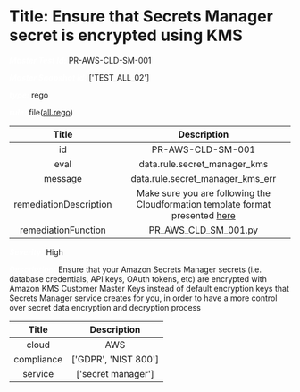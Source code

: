 



# Title: Ensure that Secrets Manager secret is encrypted using KMS


***<font color="white">Master Test Id:</font>*** PR-AWS-CLD-SM-001

***<font color="white">Master Snapshot Id:</font>*** ['TEST_ALL_02']

***<font color="white">type:</font>*** rego

***<font color="white">rule:</font>*** file([all.rego])  
  
  
  
  

|Title|Description|
| :---: | :---: |
|id|PR-AWS-CLD-SM-001|
|eval|data.rule.secret_manager_kms|
|message|data.rule.secret_manager_kms_err|
|remediationDescription|Make sure you are following the Cloudformation template format presented <a href='https://docs.aws.amazon.com/AWSCloudFormation/latest/UserGuide/aws-resource-secretsmanager-secret.html' target='_blank'>here</a>|
|remediationFunction|PR_AWS_CLD_SM_001.py|


***<font color="white">Severity:</font>*** High

***<font color="white">Description:</font>*** Ensure that your Amazon Secrets Manager secrets (i.e. database credentials, API keys, OAuth tokens, etc) are encrypted with Amazon KMS Customer Master Keys instead of default encryption keys that Secrets Manager service creates for you, in order to have a more control over secret data encryption and decryption process  
  
  

|Title|Description|
| :---: | :---: |
|cloud|AWS|
|compliance|['GDPR', 'NIST 800']|
|service|['secret manager']|



[all.rego]: https://github.com/prancer-io/prancer-compliance-test/tree/master/aws/cloud/all.rego
